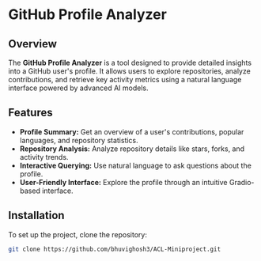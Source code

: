 # GitHub Profile Analyzer

## Overview

The **GitHub Profile Analyzer** is a tool designed to provide detailed insights into a GitHub user's profile. It allows users to explore repositories, analyze contributions, and retrieve key activity metrics using a natural language interface powered by advanced AI models.

## Features

- **Profile Summary:** Get an overview of a user's contributions, popular languages, and repository statistics.
- **Repository Analysis:** Analyze repository details like stars, forks, and activity trends.
- **Interactive Querying:** Use natural language to ask questions about the profile.
- **User-Friendly Interface:** Explore the profile through an intuitive Gradio-based interface.

## Installation

To set up the project, clone the repository:

```bash
git clone https://github.com/bhuvighosh3/ACL-Miniproject.git
